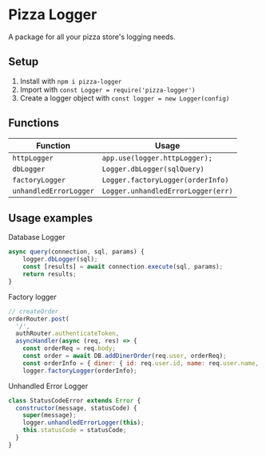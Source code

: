 # Pizza Logger

A package for all your pizza store's logging needs.

## Setup

1. Install with `npm i pizza-logger`
1. Import with `const Logger = require('pizza-logger')`
1. Create a logger object with `const logger = new Logger(config)`

## Functions

| Function               | Usage                              |
| ---------------------- | ---------------------------------- |
| `httpLogger`           | `app.use(logger.httpLogger);`      |
| `dbLogger`             | `Logger.dbLogger(sqlQuery)`        |
| `factoryLogger`        | `Logger.factoryLogger(orderInfo)`  |
| `unhandledErrorLogger` | `Logger.unhandledErrorLogger(err)` |

## Usage examples

Database Logger

```js
async query(connection, sql, params) {
    logger.dbLogger(sql);
    const [results] = await connection.execute(sql, params);
    return results;
}
```

Factory logger

```js
// createOrder
orderRouter.post(
  '/',
  authRouter.authenticateToken,
  asyncHandler(async (req, res) => {
    const orderReq = req.body;
    const order = await DB.addDinerOrder(req.user, orderReq);
    const orderInfo = { diner: { id: req.user.id, name: req.user.name, email: req.user.email }, order };
    logger.factoryLogger(orderInfo);
```

Unhandled Error Logger

```js
class StatusCodeError extends Error {
  constructor(message, statusCode) {
    super(message);
    logger.unhandledErrorLogger(this);
    this.statusCode = statusCode;
  }
}
```

